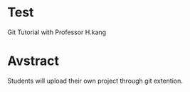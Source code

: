 # Test
Git Tutorial with Professor H.kang
# Avstract
Students will upload their own project through git extention.